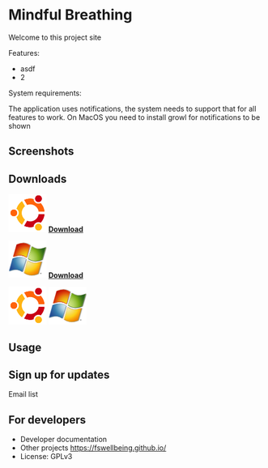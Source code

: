 # Mindful Breathing

Welcome to this project site

Features:
* asdf
* 2

System requirements:

The application uses notifications, the system needs to support that for all features to work. On MacOS you need to install growl for notifications to be shown

## Screenshots

## Downloads

![Ubuntu](_img/ubuntu.png) **[Download](ubuntu_file_to_download)**

![Windows](_img/windows.png) **[Download](windows_file_to_download)**


[![Ubuntu](_img/ubuntu.png)](ubuntu_file_to_download) [![Windows](_img/windows.png)](windows_file_to_download)

## Usage

## Sign up for updates

Email list

## For developers

* Developer documentation
* Other projects https://fswellbeing.github.io/
* License: GPLv3
